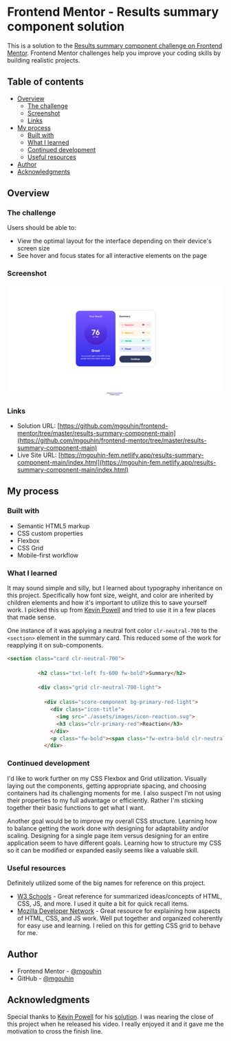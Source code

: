 # Frontend Mentor - Results summary component solution

This is a solution to the [Results summary component challenge on Frontend Mentor](https://www.frontendmentor.io/challenges/results-summary-component-CE_K6s0maV). Frontend Mentor challenges help you improve your coding skills by building realistic projects. 

## Table of contents

- [Overview](#overview)
  - [The challenge](#the-challenge)
  - [Screenshot](#screenshot)
  - [Links](#links)
- [My process](#my-process)
  - [Built with](#built-with)
  - [What I learned](#what-i-learned)
  - [Continued development](#continued-development)
  - [Useful resources](#useful-resources)
- [Author](#author)
- [Acknowledgments](#acknowledgments)

## Overview

### The challenge

Users should be able to:

- View the optimal layout for the interface depending on their device's screen size
- See hover and focus states for all interactive elements on the page

### Screenshot

![](./screenshot.png)

### Links

- Solution URL: [https://github.com/mgouhin/frontend-mentor/tree/master/results-summary-component-main](https://github.com/mgouhin/frontend-mentor/tree/master/results-summary-component-main)
- Live Site URL: [https://mgouhin-fem.netlify.app/results-summary-component-main/index.html](https://mgouhin-fem.netlify.app/results-summary-component-main/index.html)

## My process

### Built with

- Semantic HTML5 markup
- CSS custom properties
- Flexbox
- CSS Grid
- Mobile-first workflow

### What I learned

It may sound simple and silly, but I learned about typography inheritance on this project. Specifically how font size, weight, and color are inherited by children elements and how it's important to utilize this to save yourself work. I picked this up from [Kevin Powell](https://www.kevinpowell.co/) and tried to use it in a few places that made sense.

One instance of it was applying a neutral font color `clr-neutral-700` to the `<section>` element in the summary card. This reduced some of the work for reapplying it on sub-components.

```html
<section class="card clr-neutral-700">

          <h2 class="txt-left fs-600 fw-bold">Summary</h2>

          <div class="grid clr-neutral-700-light">

            <div class="score-component bg-primary-red-light">
              <div class="icon-title">
                <img src="./assets/images/icon-reaction.svg">
                <h3 class="clr-primary-red">Reaction</h3>
              </div>
              <p class="fw-bold"><span class="fw-extra-bold clr-neutral-700">80</span> / 100</p>
            </div>
```

### Continued development

I'd like to work further on my CSS Flexbox and Grid utilization. Visually laying out the components, getting appropriate spacing, and choosing containers had its challenging moments for me. I also suspect I'm not using their properties to my full advantage or efficiently. Rather I'm sticking together their basic functions to get what I want. 

Another goal would be to improve my overall CSS structure. Learning how to balance getting the work done with designing for adaptability and/or scaling. Designing for a single page item versus designing for an entire application seem to have different goals. Learning how to structure my CSS so it can be modified or expanded easily seems like a valuable skill.

### Useful resources

Definitely utilized some of the big names for reference on this project.

- [W3 Schools](https://www.w3schools.com/css/default.asp) - Great reference for summarized ideas/concepts of HTML, CSS, JS, and more. I used it quite a bit for quick recall items.
- [Mozilla Developer Network](https://developer.mozilla.org/en-US/docs/Web/CSS) - Great resource for explaining how aspects of HTML, CSS, and JS work. Well put together and organized coherently for easy use and learning. I relied on this for getting CSS grid to behave for me.

## Author

- Frontend Mentor - [@mgouhin](https://www.frontendmentor.io/profile/mgouhin)
- GitHub - [@mgouhin](https://github.com/mgouhin)

## Acknowledgments

Special thanks to [Kevin Powell](https://www.kevinpowell.co/) for his [solution](https://www.youtube.com/watch?v=KqFAs5d3Yl8). I was nearing the close of this project when he released his video. I really enjoyed it and it gave me the motivation to cross the finish line.
